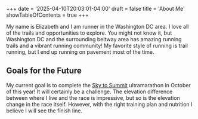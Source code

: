 +++
date = '2025-04-10T20:03:01-04:00'
draft = false
title = 'About Me'
showTableOfContents = true
+++

My name is Elizabeth and I am runner in the Washington DC area. I love all of the trails and opportunities to explore. You might not know it, but Washington DC and the surrounding beltway area has amazing running trails and a vibrant running community! My favorite style of running is trail running, but I end up running on pavement most of the time. 


## Goals for the Future
My current goal is to complete the [Sky to Summit](https://www.runbumtours.com/skytosummit) ultramarathon in October of this year! It will certainly be a challenge. The elevation difference between where I live and the race is impressive, but so is the elevation change in the race itself. However, with the right training plan and nutrition I believe I will see the finish line.